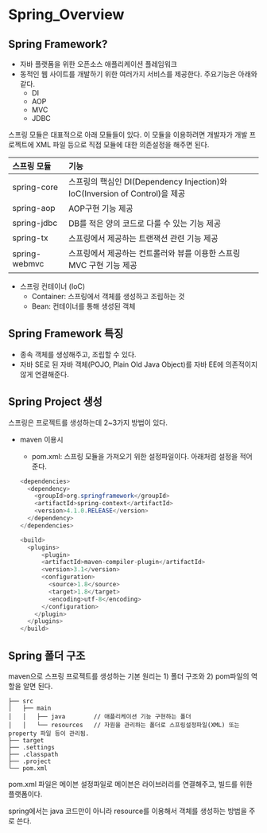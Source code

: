 # Spring\_Overview

## Spring Framework?

* 자바 플랫폼을 위한 오픈소스 애플리케이션 플레임워크
* 동적인 웹 사이트를 개발하기 위한 여러가지 서비스를 제공한다. 주요기능은 아래와 같다.
  * DI
  * AOP
  * MVC
  * JDBC

스프링 모듈은 대표적으로 아래 모듈들이 있다. 이 모듈을 이용하려면 개발자가 개발 프로젝트에 XML 파일 등으로 직접 모듈에 대한 의존설정을 해주면 된다.

| 스프링 모듈 | 기능 |
| :--- | :--- |
| spring-core | 스프링의 핵심인 DI\(Dependency Injection\)와 IoC\(Inversion of Control\)을 제공 |
| spring-aop | AOP구현 기능 제공 |
| spring-jdbc | DB를 적은 양의 코드로 다룰 수 있는 기능 제공 |
| spring-tx | 스프링에서 제공하는 트랜잭션 관련 기능 제공 |
| spring-webmvc | 스프링에서 제공하는 컨트롤러와 뷰를 이용한 스프링 MVC 구현 기능 제공 |

* 스프링 컨테이너 \(IoC\)
  * Container: 스프링에서 객체를 생성하고 조립하는 것
  * Bean: 컨테이너를 통해 생성된 객체

## Spring Framework 특징

* 종속 객체를 생성해주고, 조립할 수 있다.
* 자바 SE로 된 자바 객체\(POJO, Plain Old Java Object\)를 자바 EE에 의존적이지 않게 연결해준다.

## Spring Project 생성

스프링은 프로젝트를 생성하는데 2~3가지 방법이 있다.

* maven 이용시

  * pom.xml: 스프링 모듈을 가져오기 위한 설정파일이다. 아래처럼 설정을 적어준다.

  ```java
  <dependencies>
    <dependency>
      <groupId>org.springframework</groupId>
      <artifactId>spring-context</artifactId>
      <version>4.1.0.RELEASE</version>
    </dependency>
  </dependencies>
  ```

  ```java
  <build>
    <plugins>
        <plugin>
        <artifactId>maven-compiler-plugin</artifactId>
        <version>3.1</version>
        <configuration>
          <source>1.8</source>
          <target>1.8</target>
          <encoding>utf-8</encoding>
        </configuration>
      </plugin>
    </plugins>
  </build>
  ```

## Spring 폴더 구조

maven으로 스프링 프로젝트를 생성하는 기본 원리는 1\) 폴더 구조와 2\) pom파일의 역할을 알면 된다.

```text
├── src
│   ├── main
│   │   ├── java        // 애플리케이션 기능 구현하는 폴더
│   │   └── resources   // 자원을 관리하는 폴더로 스프링설정파일(XML) 또는 property 파일 등이 관리됨.
├── target
├── .settings
├── .classpath
├── .project
└── pom.xml
```

pom.xml 파일은 메이븐 설정파일로 메이븐은 라이브러리를 연결해주고, 빌드를 위한 플랫폼이다.

spring에서는 java 코드만이 아니라 resource를 이용해서 객체를 생성하는 방법을 주로 쓴다.

